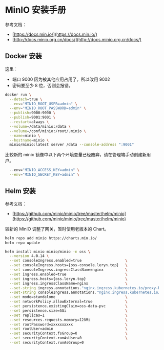 <a name="mKUb8"></a>
# MinIO 安装手册
参考文档：

- [https://docs.min.io/](https://docs.min.io/)
- [http://docs.minio.org.cn/docs/](http://docs.minio.org.cn/docs/)
<a name="Q3xXj"></a>
## Docker 安装
这里：

- 端口 9000 因为被其他应用占用了，所以改用 9002
- 密码要至少 8 位，否则会报错。
```bash
docker run \
  --detach=true \
  --env="MINIO_ROOT_USER=admin" \
  --env="MINIO_ROOT_PASSWORD=admin" \
  --publish=9000:9000 \
  --publish=9001:9001 \
  --restart=always \
  --volume=/data/minio:/data \
  --volume=/conf/minio:/root/.minio \
  --name=minio \
  --hostname=minio \
  minio/minio:latest server /data --console-address ":9001"
```
比较新的 minio 镜像中以下两个环境变量已经废弃，请在管理端手动创建新用户。
```bash
  --env="MINIO_ACCESS_KEY=admin" \
  --env="MINIO_SECRET_KEY=admin" \
```
<a name="OjoQs"></a>
## Helm 安装
参考文档：

- [https://github.com/minio/minio/tree/master/helm/minio](https://github.com/minio/minio/tree/master/helm/minio)

较新的 MinIO 调整了网关，暂时使用老版本的 Chart。
```bash
helm repo add minio https://charts.min.io/
helm repo update

helm install minio minio/minio -n oss \
  --version 4.0.14 \
  --set consoleIngress.enabled=true                    \
  --set consoleIngress.hosts={oss-console.leryn.top}   \
  --set consoleIngress.ingressClassName=nginx          \
  --set ingress.enabled=true                           \
  --set ingress.hosts={oss.leryn.top}                  \
  --set ingress.ingressClassName=nginx                 \
  --set-string ingress.annotations."nginx.ingress.kubernetes.io/proxy-body-size"=0 \
  --set-string consoleIngress.annotations."nginx.ingress.kubernetes.io/proxy-body-size"=0 \
  --set mode=standalone                                \
  --set networkPolicy.allowExternal=true               \
  --set persistence.existingClaim=oss-data-pvc         \
  --set persistence.size=5Gi                           \
  --set replicas=1                                     \
  --set resources.requests.memory=128Mi                \
  --set rootPassword=xxxxxxxxxx                        \
  --set rootUser=admin                                 \
  --set securityContext.fsGroup=0                      \
  --set securityContext.runAsUser=0                    \
  --set securityContext.runAsGroup=0
```
